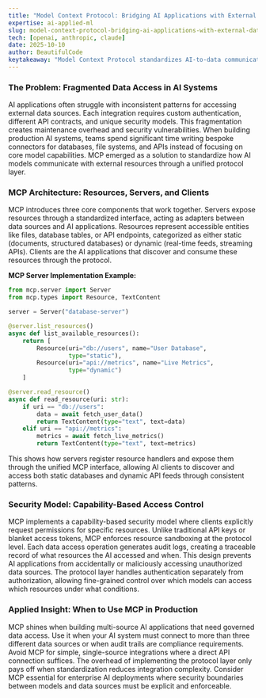 ```yaml
---
title: "Model Context Protocol: Bridging AI Applications with External Data Sources"
expertise: ai-applied-ml
slug: model-context-protocol-bridging-ai-applications-with-external-data-sources
tech: [openai, anthropic, claude]
date: 2025-10-10
author: BeautifulCode
keytakeaway: "Model Context Protocol standardizes AI-to-data communication through a security-first architecture, making it valuable for multi-source enterprise AI systems that require governed access and audit trails."
---
```


### The Problem: Fragmented Data Access in AI Systems

AI applications often struggle with inconsistent patterns for accessing external data sources. Each integration requires custom authentication, different API contracts, and unique security models. This fragmentation creates maintenance overhead and security vulnerabilities. When building production AI systems, teams spend significant time writing bespoke connectors for databases, file systems, and APIs instead of focusing on core model capabilities. MCP emerged as a solution to standardize how AI models communicate with external resources through a unified protocol layer.

### MCP Architecture: Resources, Servers, and Clients

MCP introduces three core components that work together. Servers expose resources through a standardized interface, acting as adapters between data sources and AI applications. Resources represent accessible entities like files, database tables, or API endpoints, categorized as either static (documents, structured databases) or dynamic (real-time feeds, streaming APIs). Clients are the AI applications that discover and consume these resources through the protocol.

**MCP Server Implementation Example:**

```python
from mcp.server import Server
from mcp.types import Resource, TextContent

server = Server("database-server")

@server.list_resources()
async def list_available_resources():
    return [
        Resource(uri="db://users", name="User Database", 
                 type="static"),
        Resource(uri="api://metrics", name="Live Metrics", 
                 type="dynamic")
    ]

@server.read_resource()
async def read_resource(uri: str):
    if uri == "db://users":
        data = await fetch_user_data()
        return TextContent(type="text", text=data)
    elif uri == "api://metrics":
        metrics = await fetch_live_metrics()
        return TextContent(type="text", text=metrics)
```

This shows how servers register resource handlers and expose them through the unified MCP interface, allowing AI clients to discover and access both static databases and dynamic API feeds through consistent patterns.

### Security Model: Capability-Based Access Control

MCP implements a capability-based security model where clients explicitly request permissions for specific resources. Unlike traditional API keys or blanket access tokens, MCP enforces resource sandboxing at the protocol level. Each data access operation generates audit logs, creating a traceable record of what resources the AI accessed and when. This design prevents AI applications from accidentally or maliciously accessing unauthorized data sources. The protocol layer handles authentication separately from authorization, allowing fine-grained control over which models can access which resources under what conditions.

### Applied Insight: When to Use MCP in Production

MCP shines when building multi-source AI applications that need governed data access. Use it when your AI system must connect to more than three different data sources or when audit trails are compliance requirements. Avoid MCP for simple, single-source integrations where a direct API connection suffices. The overhead of implementing the protocol layer only pays off when standardization reduces integration complexity. Consider MCP essential for enterprise AI deployments where security boundaries between models and data sources must be explicit and enforceable.